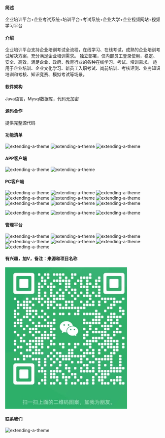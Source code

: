 
#### 简述

企业培训平台+企业考试系统+培训平台+考试系统+企业大学+企业视频网站+视频学习平台

#### 介绍

企业培训平台支持企业培训考试全流程，在线学习、在线考试，成熟的企业培训考试解决方案，充分满足企业培训需求。
独立部署，仅内部员工登录使用，稳定、安全、高效，满足企业、政府、教育行业的各种在线学习、考试、培训需求。
适用于企业培训、企业文化学习、新员工入职考试、岗前培训、考核评测、业务知识培训和考核、知识竞赛、模拟考试等场景。

#### 软件架构

Java语言，Mysql数据库，代码无加密

#### 源码合作

提供完整源代码

#### 功能清单

![extending-a-theme](/001.png)
![extending-a-theme](/002.png)
![extending-a-theme](/003.png)


#### APP客户端

![extending-a-theme](/01.png)
![extending-a-theme](/02.png)


#### PC客户端

![extending-a-theme](/000.png)
![extending-a-theme](/111.png)
![extending-a-theme](/222.png)
![extending-a-theme](/333.png)
![extending-a-theme](/4444.png)
![extending-a-theme](/5555.png)
![extending-a-theme](/6666.png)
![extending-a-theme](/7777.png)
![extending-a-theme](/9999.png)

![extending-a-theme](/09.png)
![extending-a-theme](/10.png)
![extending-a-theme](/11.png)

#### 管理平台

![extending-a-theme](/12.png)
![extending-a-theme](/13.png)
![extending-a-theme](/14.png)
![extending-a-theme](/15.png)
![extending-a-theme](/16.png)
![extending-a-theme](/17.png)
![extending-a-theme](/18.png)

#### 有兴趣，加V，备注：来源和项目名称
![extending-a-theme](/lianxi.png)


#### 联系我们

![extending-a-theme](/lianxi.jpg)

